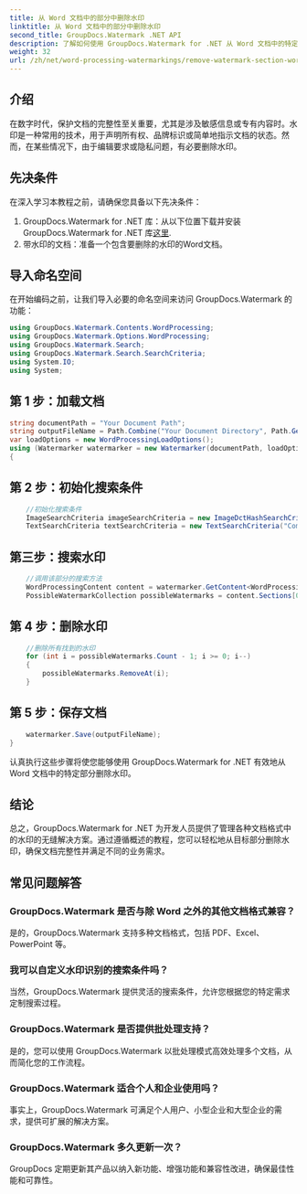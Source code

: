 ```yaml
---
title: 从 Word 文档中的部分中删除水印
linktitle: 从 Word 文档中的部分中删除水印
second_title: GroupDocs.Watermark .NET API
description: 了解如何使用 GroupDocs.Watermark for .NET 从 Word 文档中的特定部分删除水印。此处提供综合教程。
weight: 32
url: /zh/net/word-processing-watermarkings/remove-watermark-section-word-docs/
---
```

## 介绍
在数字时代，保护文档的完整性至关重要，尤其是涉及敏感信息或专有内容时。水印是一种常用的技术，用于声明所有权、品牌标识或简单地指示文档的状态。然而，在某些情况下，由于编辑要求或隐私问题，有必要删除水印。
## 先决条件
在深入学习本教程之前，请确保您具备以下先决条件：
1.  GroupDocs.Watermark for .NET 库：从以下位置下载并安装 GroupDocs.Watermark for .NET 库[这里](https://releases.groupdocs.com/Watermark/net/).
2. 带水印的文档：准备一个包含要删除的水印的Word文档。

## 导入命名空间
在开始编码之前，让我们导入必要的命名空间来访问 GroupDocs.Watermark 的功能：
```csharp
using GroupDocs.Watermark.Contents.WordProcessing;
using GroupDocs.Watermark.Options.WordProcessing;
using GroupDocs.Watermark.Search;
using GroupDocs.Watermark.Search.SearchCriteria;
using System.IO;
using System;
```
## 第 1 步：加载文档
```csharp
string documentPath = "Your Document Path";
string outputFileName = Path.Combine("Your Document Directory", Path.GetFileName(documentPath));
var loadOptions = new WordProcessingLoadOptions();
using (Watermarker watermarker = new Watermarker(documentPath, loadOptions))
{
```
## 第 2 步：初始化搜索条件
```csharp
    //初始化搜索条件
    ImageSearchCriteria imageSearchCriteria = new ImageDctHashSearchCriteria(Constants.LogoPng);
    TextSearchCriteria textSearchCriteria = new TextSearchCriteria("Company Name");
```
## 第三步：搜索水印
```csharp
    //调用该部分的搜索方法
    WordProcessingContent content = watermarker.GetContent<WordProcessingContent>();
    PossibleWatermarkCollection possibleWatermarks = content.Sections[0].Search(textSearchCriteria.Or(imageSearchCriteria));
```
## 第 4 步：删除水印
```csharp
    //删除所有找到的水印
    for (int i = possibleWatermarks.Count - 1; i >= 0; i--)
    {
        possibleWatermarks.RemoveAt(i);
    }
```
## 第 5 步：保存文档
```csharp
    watermarker.Save(outputFileName);
}
```
认真执行这些步骤将使您能够使用 GroupDocs.Watermark for .NET 有效地从 Word 文档中的特定部分删除水印。

## 结论
总之，GroupDocs.Watermark for .NET 为开发人员提供了管理各种文档格式中的水印的无缝解决方案。通过遵循概述的教程，您可以轻松地从目标部分删除水印，确保文档完整性并满足不同的业务需求。
## 常见问题解答
### GroupDocs.Watermark 是否与除 Word 之外的其他文档格式兼容？
是的，GroupDocs.Watermark 支持多种文档格式，包括 PDF、Excel、PowerPoint 等。
### 我可以自定义水印识别的搜索条件吗？
当然，GroupDocs.Watermark 提供灵活的搜索条件，允许您根据您的特定需求定制搜索过程。
### GroupDocs.Watermark 是否提供批处理支持？
是的，您可以使用 GroupDocs.Watermark 以批处理模式高效处理多个文档，从而简化您的工作流程。
### GroupDocs.Watermark 适合个人和企业使用吗？
事实上，GroupDocs.Watermark 可满足个人用户、小型企业和大型企业的需求，提供可扩展的解决方案。
### GroupDocs.Watermark 多久更新一次？
GroupDocs 定期更新其产品以纳入新功能、增强功能和兼容性改进，确保最佳性能和可靠性。